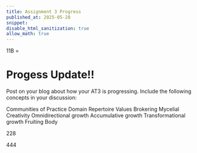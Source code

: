 ```yaml
---
title: Assignment 3 Progress
published_at: 2025-05-28
snippet:
disable_html_sanitization: true
allow_math: true
---
```

11B = 
# Progess Update!!
Post on your blog about how your AT3 is progressing.  Include the following concepts in your discussion:

Communities of Practice
Domain
Repertoire
Values
Brokering
Mycelial Creativity
Omnidirectional growth
Accumulative growth
Transformational growth
Fruiting Body

228

444